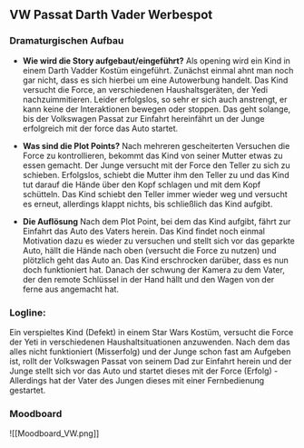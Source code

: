 ## VW Passat Darth Vader Werbespot


###  Dramaturgischen Aufbau
- **Wie wird die Story aufgebaut/eingeführt?**
Als opening wird ein Kind in einem Darth Vadder Kostüm eingeführt. Zunächst einmal ahnt man noch gar nicht, dass es sich hierbei um eine Autowerbung handelt. Das Kind versucht die Force, an verschiedenen Haushaltsgeräten, der Yedi nachzuimmitieren. Leider erfolgslos, so sehr er sich auch anstrengt, er kann keine der Interaktionen bewegen oder stoppen. Das geht solange, bis der Volkswagen Passat zur Einfahrt hereinfährt un der Junge erfolgreich mit der force das Auto startet.

- **Was sind die Plot Points?**
Nach mehreren gescheiterten Versuchen die Force zu kontrollieren, bekommt das Kind von seiner Mutter etwas zu essen gemacht. Der Junge versucht mit der Force den Teller zu sich zu schieben. Erfolgslos, schiebt die Mutter ihm den Teller zu und das Kind tut darauf die Hände über den Kopf schlagen und mit dem Kopf schütteln. Das Kind schiebt den Teller immer wieder weg und versucht es erneut, allerdings klappt nichts, bis schließlich das Kind aufgibt.

- **Die Auflösung**
Nach dem Plot Point, bei dem das Kind aufgibt, fährt zur Einfahrt das Auto des Vaters herein. Das Kind findet noch einmal Motivation dazu es wieder zu versuchen und stellt sich vor das geparkte Auto, hällt die Hände nach oben (versucht die Force zu nutzen) und plötzlich geht das Auto an. Das Kind erschrocken darüber, dass es nun doch funktioniert hat. Danach der schwung der Kamera zu dem Vater, der den remote Schlüssel in der Hand hällt und den Wagen von der ferne aus angemacht hat.


### Logline:
Ein verspieltes Kind (Defekt) in einem Star Wars Kostüm, versucht die Force der Yeti in verschiedenen Haushaltsituationen anzuwenden. Nach dem das alles nicht funktioniert (Misserfolg) und der Junge schon fast am Aufgeben ist, rollt der Volkswagen Passat von seinem Dad zur Einfahrt herein und der Junge stellt sich vor das Auto und startet dieses mit der Force (Erfolg) - Allerdings hat der Vater des Jungen dieses mit einer Fernbedienung gestartet. 


### Moodboard

![[Moodboard_VW.png]]